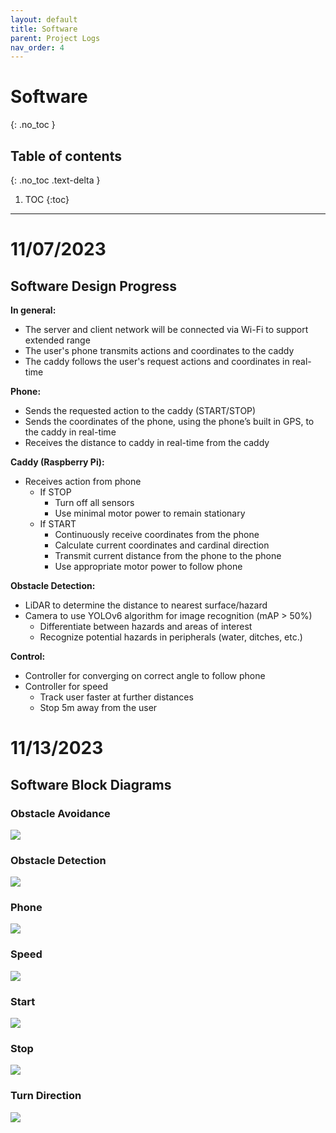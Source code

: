 ```yaml
---
layout: default
title: Software
parent: Project Logs
nav_order: 4
---
```

# Software
{: .no_toc }

## Table of contents
{: .no_toc .text-delta }

1. TOC
{:toc}
---

# 11/07/2023
## Software Design Progress
**In general:**
* The server and client network will be connected via Wi-Fi to support extended range​
* The user's phone transmits actions and coordinates​ to the caddy
* The caddy follows the user's request actions and coordinates in real-time

**Phone:**
* Sends the requested action to the caddy (START/STOP)
* Sends the coordinates of the phone, using the phone’s built in GPS​, to the caddy in real-time
* Receives the distance to caddy in real-time from the caddy

**Caddy (Raspberry Pi):**
* Receives action from phone​
    * If STOP​
        * Turn off all sensors
        * Use minimal motor power to remain stationary​
    * If START​
        * Continuously receive coordinates from the phone​
        * Calculate current coordinates and cardinal direction​
        * Transmit current distance from the phone to the phone​
        * Use appropriate motor power to follow phone

**Obstacle Detection:**
* LiDAR to determine the distance to nearest surface/hazard
* Camera to use YOLOv6 algorithm for image recognition (mAP > 50%)​
    * Differentiate between hazards and areas of interest
    * Recognize potential hazards in peripherals (water, ditches, etc.)

**Control:**
* Controller for converging on correct angle to follow phone
* Controller for speed
    * Track user faster at further distances
    * Stop 5m away from the user

# 11/13/2023
## Software Block Diagrams
### Obstacle Avoidance
![](../../assets/images/obstacleAvoidance.png)
### Obstacle Detection
![](../../assets/images/obstacleDetection.png)
### Phone
![](../../assets/images/phone.png)
### Speed
![](../../assets/images/speed.png)
### Start
![](../../assets/images/start.png)
### Stop
![](../../assets/images/stop.png)
### Turn Direction
![](../../assets/images/turnDirection.png)